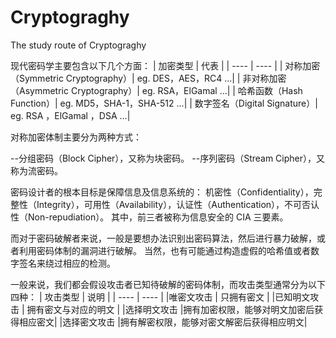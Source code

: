 # Cryptograghy
The study route of Cryptograghy


现代密码学主要包含以下几个方面：
|  加密类型   |                  代表                |
|    ----    |                  ----                |
|  对称加密（Symmetric Cryptography）| eg. DES，AES，RC4 ...|
|  非对称加密（Asymmetric Cryptography）| eg. RSA，ElGamal ...|
|  哈希函数（Hash Function）| eg. MD5，SHA-1，SHA-512 ...|
|  数字签名（Digital Signature）| eg. RSA ，ElGamal ，DSA ...|


对称加密体制主要分为两种方式：

--分组密码（Block Cipher），又称为块密码。
--序列密码（Stream Cipher），又称为流密码。


密码设计者的根本目标是保障信息及信息系统的：
机密性（Confidentiality），完整性（Integrity），可用性（Availability），认证性（Authentication），不可否认性（Non-repudiation）。
其中，前三者被称为信息安全的 CIA 三要素。

而对于密码破解者来说，一般是要想办法识别出密码算法，然后进行暴力破解，或者利用密码体制的漏洞进行破解。
当然，也有可能通过构造虚假的哈希值或者数字签名来绕过相应的检测。

一般来说，我们都会假设攻击者已知待破解的密码体制，而攻击类型通常分为以下四种：
|  攻击类型   |                  说明                |
|    ----    |                  ----                |
|唯密文攻击	 |              只拥有密文               |
|已知明文攻击	|          拥有密文与对应的明文          |
|选择明文攻击	|拥有加密权限，能够对明文加密后获得相应密文|
|选择密文攻击	|拥有解密权限，能够对密文解密后获得相应明文|
